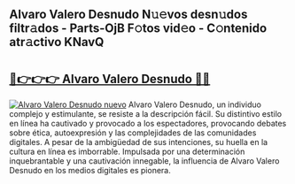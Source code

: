## Alvaro Valero Desnudo N𝚞𝚎vos desn𝚞dos filtr𝚊dos - Parts-OjB F𝚘tos vid𝚎o - C𝚘ntenido atr𝚊ctivo KNavQ

# <h2><a href="http://mb8t29.tromn.icu/?c=Alvaro+Valero+Desnudo">🔗👉👉👉 Alvaro Valero Desnudo 🔗🔗</a></h2>

[![Alvaro Valero Desnudo nuevo](https://i.imgur.com/pEAQMta.gif)](http://mb8t29.tromn.icu/?c=Alvaro+Valero+Desnudo)
Alvaro Valero Desnudo, un individuo complejo y estimulante, se resiste a la descripción fácil. Su distintivo estilo en línea ha cautivado y provocado a los espectadores, provocando debates sobre ética, autoexpresión y las complejidades de las comunidades digitales. A pesar de la ambigüedad de sus intenciones, su huella en la cultura en línea es imborrable. Impulsada por una determinación inquebrantable y una cautivación innegable, la influencia de Alvaro Valero Desnudo en los medios digitales es pionera.
